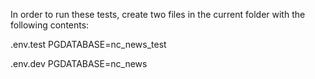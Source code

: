 In order to run these tests, create two files in the current folder with the following contents:

.env.test
PGDATABASE=nc_news_test

.env.dev
PGDATABASE=nc_news